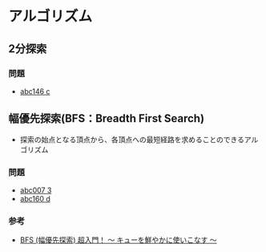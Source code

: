 # アルゴリズム

## 2分探索

### 問題

- [abc146 c](https://atcoder.jp/contests/abc146/tasks/abc146_c)

## 幅優先探索(BFS：Breadth First Search)

- 探索の始点となる頂点から、各頂点への最短経路を求めることのできるアルゴリズム

### 問題

- [abc007 3](https://atcoder.jp/contests/abc007/tasks/abc007_3)
- [abc160 d](https://atcoder.jp/contests/abc160/tasks/abc160_d)

### 参考

- [BFS (幅優先探索) 超入門！ 〜 キューを鮮やかに使いこなす 〜](https://qiita.com/drken/items/996d80bcae64649a6580)

